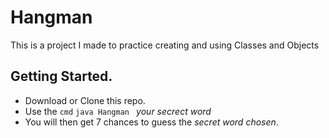 # Hangman

This is a project I made to practice creating and using Classes and Objects

## Getting Started.
* Download or Clone this repo.
* Use the `cmd` `java Hangman ` *your secrect word*
* You will then get 7 chances to guess the *secret word chosen*.
